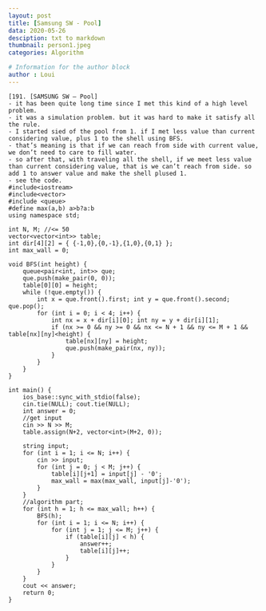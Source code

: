 ```yaml
---
layout: post
title: [Samsung SW - Pool]
data: 2020-05-26
desciption: txt to markdown
thumbnail: person1.jpeg
categories: Algorithm

# Information for the author block
author : Loui
---
```


	﻿[191. [SAMSUNG SW – Pool]
	- it has been quite long time since I met this kind of a high level problem.
	- it was a simulation problem. but it was hard to make it satisfy all the rule.
	- I started sied of the pool from 1. if I met less value than current considering value, plus 1 to the shell using BFS.
	- that’s meaning is that if we can reach from side with current value, we don’t need to care to fill water.
	- so after that, with traveling all the shell, if we meet less value than current considering value, that is we can’t reach from side. so add 1 to answer value and make the shell plused 1.
	- see the code.
	#include<iostream>
	#include<vector>
	#include <queue>
	#define max(a,b) a>b?a:b
	using namespace std;
	
	int N, M; //<= 50
	vector<vector<int>> table;
	int dir[4][2] = { {-1,0},{0,-1},{1,0},{0,1} };
	int max_wall = 0;
	
	void BFS(int height) {
		queue<pair<int, int>> que;
		que.push(make_pair(0, 0));
		table[0][0] = height;
		while (!que.empty()) {
			int x = que.front().first; int y = que.front().second; que.pop();
			for (int i = 0; i < 4; i++) {
				int nx = x + dir[i][0]; int ny = y + dir[i][1];
				if (nx >= 0 && ny >= 0 && nx <= N + 1 && ny <= M + 1 && table[nx][ny]<height) {
					table[nx][ny] = height;
					que.push(make_pair(nx, ny));
				}
			}
		}
	}
	
	int main() {
		ios_base::sync_with_stdio(false);
		cin.tie(NULL); cout.tie(NULL);
		int answer = 0;
		//get input
		cin >> N >> M;
		table.assign(N+2, vector<int>(M+2, 0));
		
		string input;
		for (int i = 1; i <= N; i++) {
			cin >> input;
			for (int j = 0; j < M; j++) {
				table[i][j+1] = input[j] - '0';
				max_wall = max(max_wall, input[j]-'0');
			} 
		}
		//algorithm part;
		for (int h = 1; h <= max_wall; h++) {
			BFS(h);
			for (int i = 1; i <= N; i++) {
				for (int j = 1; j <= M; j++) {
					if (table[i][j] < h) {
						answer++;
						table[i][j]++;
					}
				}
			}
		}
		cout << answer;
		return 0;
	}
	
